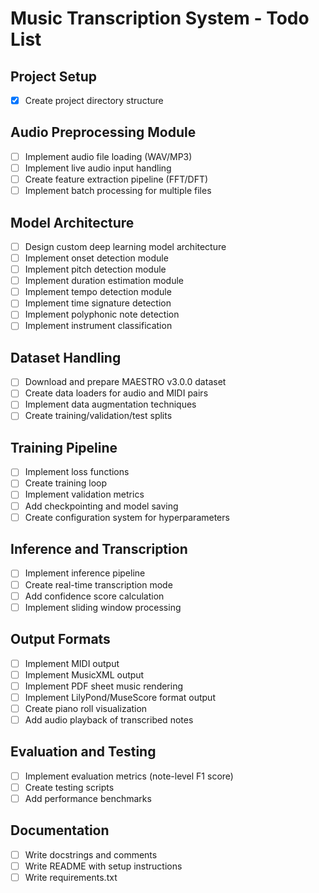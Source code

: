 # Music Transcription System - Todo List

## Project Setup
- [x] Create project directory structure

## Audio Preprocessing Module
- [ ] Implement audio file loading (WAV/MP3)
- [ ] Implement live audio input handling
- [ ] Create feature extraction pipeline (FFT/DFT)
- [ ] Implement batch processing for multiple files

## Model Architecture
- [ ] Design custom deep learning model architecture
- [ ] Implement onset detection module
- [ ] Implement pitch detection module
- [ ] Implement duration estimation module
- [ ] Implement tempo detection module
- [ ] Implement time signature detection
- [ ] Implement polyphonic note detection
- [ ] Implement instrument classification

## Dataset Handling
- [ ] Download and prepare MAESTRO v3.0.0 dataset
- [ ] Create data loaders for audio and MIDI pairs
- [ ] Implement data augmentation techniques
- [ ] Create training/validation/test splits

## Training Pipeline
- [ ] Implement loss functions
- [ ] Create training loop
- [ ] Implement validation metrics
- [ ] Add checkpointing and model saving
- [ ] Create configuration system for hyperparameters

## Inference and Transcription
- [ ] Implement inference pipeline
- [ ] Create real-time transcription mode
- [ ] Add confidence score calculation
- [ ] Implement sliding window processing

## Output Formats
- [ ] Implement MIDI output
- [ ] Implement MusicXML output
- [ ] Implement PDF sheet music rendering
- [ ] Implement LilyPond/MuseScore format output
- [ ] Create piano roll visualization
- [ ] Add audio playback of transcribed notes

## Evaluation and Testing
- [ ] Implement evaluation metrics (note-level F1 score)
- [ ] Create testing scripts
- [ ] Add performance benchmarks

## Documentation
- [ ] Write docstrings and comments
- [ ] Write README with setup instructions
- [ ] Write requirements.txt
